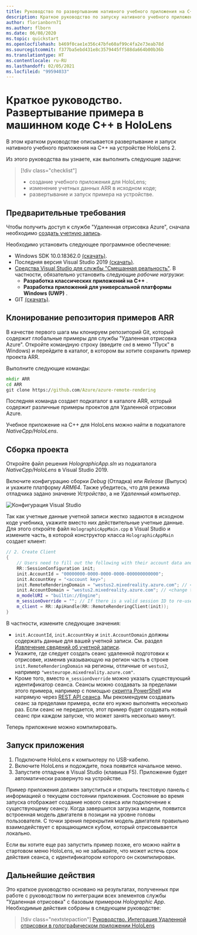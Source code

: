 ```yaml
---
title: Руководство по развертыванию нативного учебного приложения на C++ для HoloLens
description: Краткое руководство по запуску нативного учебного приложения на C++ для HoloLens
author: florianborn71
ms.author: flborn
ms.date: 06/08/2020
ms.topic: quickstart
ms.openlocfilehash: b469f0cae1e356c47bfe60af99c4fa2e73eab78d
ms.sourcegitcommit: f377ba5ebd431e8c3579445ff588da664b00b36b
ms.translationtype: HT
ms.contentlocale: ru-RU
ms.lasthandoff: 02/05/2021
ms.locfileid: "99594033"
---
```

# <a name="quickstart-deploy-native-c-sample-to-hololens"></a>Краткое руководство. Развертывание примера в машинном коде C++ в HoloLens

В этом кратком руководстве описывается развертывание и запуск нативного учебного приложения на C++ на устройстве HoloLens 2.

Из этого руководства вы узнаете, как выполнить следующие задачи:

> [!div class="checklist"]
>
>* создание учебного приложения для HoloLens;
>* изменение учетных данных ARR в исходном коде;
>* развертывание и запуск примера на устройстве.

## <a name="prerequisites"></a>Предварительные требования

Чтобы получить доступ к службе "Удаленная отрисовка Azure", сначала необходимо [создать учетную запись](../../../how-tos/create-an-account.md).

Необходимо установить следующее программное обеспечение:

* Windows SDK 10.0.18362.0 [(скачать)](https://developer.microsoft.com/windows/downloads/windows-10-sdk).
* Последняя версия Visual Studio 2019 [(скачать)](https://visualstudio.microsoft.com/vs/older-downloads/).
* [Средства Visual Studio для службы "Смешанная реальность"](/windows/mixed-reality/install-the-tools). В частности, обязательно установить следующие *рабочие нагрузки*:
  * **Разработка классических приложений на C++** .
  * **Разработка приложений для универсальной платформы Windows (UWP)** .
* GIT [(скачать)](https://git-scm.com/downloads).

## <a name="clone-the-arr-samples-repository"></a>Клонирование репозитория примеров ARR

В качестве первого шага мы клонируем репозиторий Git, который содержит глобальные примеры для службы "Удаленная отрисовка Azure". Откройте командную строку (введите `cmd` в меню "Пуск" в Windows) и перейдите в каталог, в котором вы хотите сохранить пример проекта ARR.

Выполните следующие команды:

```cmd
mkdir ARR
cd ARR
git clone https://github.com/Azure/azure-remote-rendering
```

Последняя команда создает подкаталог в каталоге ARR, который содержит различные примеры проектов для Удаленной отрисовки Azure.

Учебное приложение на C++ для HoloLens можно найти в подкаталоге *NativeCpp/HoloLens*.

## <a name="build-the-project"></a>Сборка проекта

Откройте файл решения *HolographicApp.sln* из подкаталога *NativeCpp/HoloLens* в Visual Studio 2019.

Включите конфигурацию сборки *Debug* (Отладка) или *Release* (Выпуск) и укажите платформу *ARM64*. Также убедитесь, что для режима отладчика задано значение *Устройство*, а не *Удаленный компьютер*.

![Конфигурация Visual Studio](media/vs-config-native-cpp-tutorial.png)

Так как учетные данные учетной записи жестко задаются в исходном коде учебника, укажите вместо них действительные учетные данные. Для этого откройте файл `HolographicAppMain.cpp` в Visual Studio и измените часть, в которой конструктор класса `HolographicAppMain` создает клиент:

```cpp
// 2. Create Client
{
    // Users need to fill out the following with their account data and model
    RR::SessionConfiguration init;
    init.AccountId = "00000000-0000-0000-0000-000000000000";
    init.AccountKey = "<account key>";
    init.RemoteRenderingDomain = "westus2.mixedreality.azure.com"; // <change to the region that the rendering session should be created in>
    init.AccountDomain = "westus2.mixedreality.azure.com"; // <change to the region the account was created in>
    m_modelURI = "builtin://Engine";
    m_sessionOverride = ""; // If there is a valid session ID to re-use, put it here. Otherwise a new one is created
    m_client = RR::ApiHandle(RR::RemoteRenderingClient(init));
}
```

В частности, измените следующие значения:
* `init.AccountId`, `init.AccountKey` и `init.AccountDomain` должны содержать данные для вашей учетной записи. См. раздел [Извлечение сведений об учетной записи](../../../how-tos/create-an-account.md#retrieve-the-account-information).
* Укажите, где следует создать сеанс удаленной подготовки к отрисовке, изменив указывающую на регион часть в строке `init.RemoteRenderingDomain` на регионы, отличные от `westus2`, например `"westeurope.mixedreality.azure.com"`.
* Кроме того, вместо `m_sessionOverride` можно указать существующий идентификатор сеанса. Сеансы можно создавать за пределами этого примера, например с помощью [скрипта PowerShell](../../../samples/powershell-example-scripts.md#script-renderingsessionps1) или напрямую через [REST API сеанса](../../../how-tos/session-rest-api.md#create-a-session).
Мы рекомендуем создавать сеанс за пределами примера, если его нужно выполнять несколько раз. Если сеанс не передается, этот пример будет создавать новый сеанс при каждом запуске, что может занять несколько минут.

Теперь приложение можно компилировать.

## <a name="launch-the-application"></a>Запуск приложения

1. Подключите HoloLens к компьютеру по USB-кабелю.
1. Включите HoloLens и подождите, пока появится начальное меню.
1. Запустите отладчик в Visual Studio (клавиша F5). Приложение будет автоматически развернуто на устройстве.

Пример приложения должен запуститься и открыть текстовую панель с информацией о текущем состоянии приложения. Состояние во время запуска отображает создание нового сеанса или подключение к существующему сеансу. Когда завершится загрузка модели, появится встроенная модель двигателя в позиции на уровне головы пользователя. С точки зрения перекрытия модель двигателя правильно взаимодействует с вращающимся кубом, который отрисовывается локально.

 Если вы хотите еще раз запустить пример позже, его можно найти в стартовом меню HoloLens, но не забывайте, что может истечь срок действия сеанса, с идентификатором которого он скомпилирован.

## <a name="next-steps"></a>Дальнейшие действия

Это краткое руководство основано на результатах, полученных при работе с руководством по интеграции всех элементов службы "Удаленная отрисовка" с базовым примером *Holographic App*. Необходимые действия собраны в следующем руководстве:

> [!div class="nextstepaction"]
> [Руководство. Интеграция Удаленной отрисовки в голографическом приложении HoloLens](../../../tutorials/native-cpp/hololens/integrate-remote-rendering-into-holographic-app.md)